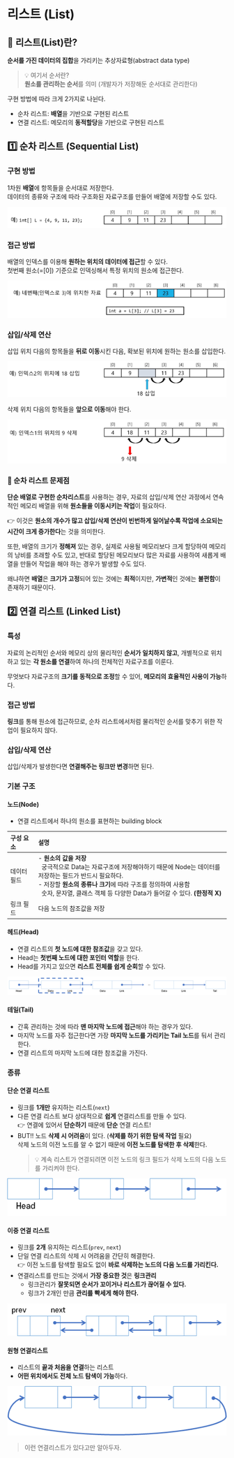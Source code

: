 # 리스트 (List)

## 🤔 리스트(List)란?

**순서를 가진 데이터의 집합**을 가리키는 추상자료형(abstract data type)

> 💡 여기서 순서란?<br/>
> **원소를 관리하는 순서**를 의미 (개발자가 저장해둔 순서대로 관리한다)

구현 방법에 따라 크게 2가지로 나뉜다.
- 순차 리스트: **배열**을 기반으로 구현된 리스트
- 연결 리스트: 메모리의 **동적할당**을 기반으로 구현된 리스트

## 1️⃣ 순차 리스트 (Sequential List)

### 구현 방법

1차원 **배열**에 항목들을 순서대로 저장한다.<br/>
데이터의 종류와 구조에 따라 구조화된 자료구조를 만들어 배열에 저장할 수도 있다.

![순차리스트_구현방법](img/순차리스트_구현방법.jpg)

### 접근 방법

배열의 인덱스를 이용해 **원하는 위치의 데이터에 접근**할 수 있다.<br/>
첫번째 원소(=[0]) 기준으로 인덱싱해서 특정 위치의 원소에 접근한다.

![순차리스트_데이터접근](img/순차리스트_데이터접근.jpg)

### 삽입/삭제 연산

삽입 위치 다음의 항목들을 **뒤로 이동**시킨 다음, 확보된 위치에 원하는 원소를 삽입한다.

![순차리스트_삽입](img/순차리스트_삽입.jpg)

삭제 위치 다음의 항목들을 **앞으로 이동**해야 한다.

![순차리스트_삭제](img/순차리스트_삭제.jpg)

### 📌 순차 리스트 문제점

**단순 배열로 구현한 순차리스트**를 사용하는 경우, 자료의 삽입/삭제 연산 과정에서 연속적인 메모리 배열을 위해 **원소들을 이동시키는 작업**이 필요하다.

👉 이것은 **원소의 개수가 많고 삽입/삭제 연산이 빈번하게 일어날수록 작업에 소요되는 시간이 크게 증가한다**는 것을 의미한다.

또한, 배열의 크기가 **정해져** 있는 경우, 실제로 사용될 메모리보다 크게 할당하여 메모리의 낭비를 초래할 수도 있고, 반대로 할당된 메모리보다 많은 자료를 사용하여 새롭게 배열을 만들어 작업을 해야 하는 경우가 발생할 수도 있다.

왜냐하면 **배열**은 **크기가 고정**되어 있는 것에는 **최적**이지만, **가변적**인 것에는 **불편함**이 존재하기 때문이다.

## 2️⃣ 연결 리스트 (Linked List)

### 특성

자료의 논리적인 순서와 메모리 상의 물리적인 **순서가 일치하지 않고**, 개별적으로 위치하고 있는 **각 원소를 연결**하여 하나의 전체적인 자료구조를 이룬다.

무엇보다 자료구조의 **크기를 동적으로 조정**할 수 있어, **메모리의 효율적인 사용이 가능**하다.

### 접근 방법

**링크**를 통해 원소에 접근하므로, 순차 리스트에서처럼 물리적인 순서를 맞추기 위한 작업이 필요하지 않다.

### 삽입/삭제 연산

삽입/삭제가 발생한다면 **연결해주는 링크만 변경**하면 된다.

### 기본 구조

#### 노드(Node)

- 연결 리스트에서 하나의 원소를 표현하는 building block

| 구성 요소    | 설명                                                         |
| :----------- | :----------------------------------------------------------- |
| 데이터 필드  | - **원소의 값을 저장** <br/> &nbsp; 궁극적으로 Data는 자료구조에 저장해야하기 때문에 Node는 데이터를 저장하는 필드가 반드시 필요하다.<br/> - 저장할 **원소의 종류나 크기**에 따라 구조를 정의하여 사용함 <br/> &nbsp; 숫자, 문자열, 클래스 객체 등 다양한 Data가 들어갈 수 있다. **(한정적 X)**|
| 링크 필드    | 다음 노드의 참조값을 저장|

#### 헤드(Head)
- 연결 리스트의 **첫 노드에 대한 참조값**을 갖고 있다.
- Head는 **첫번째 노드에 대한 포인터 역할**을 한다.
- Head를 가지고 있으면 **리스트 전체를 쉽게 순회**할 수 있다.

![연결리스트기본구조_헤드](img/연결리스트기본구조_헤드.jpg)

#### 테일(Tail)
- 간혹 관리하는 것에 따라 **맨 마지막 노드에 접근**해야 하는 경우가 있다.
- 마지막 노드를 자주 접근한다면 가장 **마지막 노드를 가리키는 Tail 노드**를 둬서 관리한다.
- 연결 리스트의 마지막 노드에 대한 참조값을 가진다.

### 종류

#### 단순 연결 리스트
- 링크를 **1개만** 유지하는 리스트(`next`)
- 다른 연결 리스트 보다 상대적으로 **쉽게** 연결리스트를 만들 수 있다.<br>
  👉 연결에 있어서 **단순하기** 때문에 **단순** 연결 리스트!
- BUT!! 노드 **삭제 시 어려움**이 있다. (**삭제를 하기 위한 탐색 작업** 필요) <br>
  삭제 노드의 이전 노드를 알 수 없기 때문에 **이전 노드를 탐색한 후 삭제**한다.<br>
  > 💡 계속 리스트가 연결되려면 이전 노드의 링크 필드가 삭제 노드의 다음 노드를 가리켜야 한다.

![단순연결리스트](img/단순연결리스트.jpg)

#### 이중 연결 리스트
- 링크를 **2개** 유지하는 리스트(`prev`, `next`)
- 단일 연결 리스트의 삭제 시 어려움을 간단히 해결한다.<br>
  👉 이전 노드를 탐색할 필요도 없이 **바로 삭제하는 노드의 다음 노드를 가리킨다.**
- 연결리스트를 만드는 것에서 **가장 중요한 것**은 **링크관리**
  - 링크관리가 **잘못되면 순서가 꼬이거나 리스트가 끊어질 수 있다.**
  - 링크가 2개인 만큼 **관리를 빡세게 해야 한다.**

![이중연결리스트](img/이중연결리스트.jpg)

#### 원형 연결리스트
- 리스트의  **끝과 처음을 연결**하는 리스트
- **어떤 위치에서도 전체 노드 탐색이 가능**하다.

![원형연결리스트](img/원형연결리스트.jpg)

> 이런 연결리스트가 있다고만 알아두자.